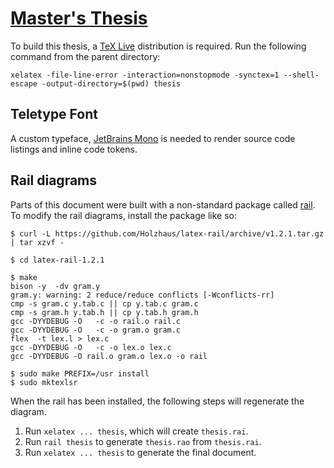 # [Master's Thesis](thesis.pdf)

To build this thesis, a [TeX Live](https://www.latex-project.org/get/) distribution is required.
Run the following command from the parent directory:

```
xelatex -file-line-error -interaction=nonstopmode -synctex=1 --shell-escape -output-directory=$(pwd) thesis
```

## Teletype Font

A custom typeface, [JetBrains Mono](https://github.com/JetBrains/JetBrainsMono#installation) is needed to render source code listings and inline code tokens.

## Rail diagrams

Parts of this document were built with a non-standard package called [rail](https://ctan.org/pkg/rail). To modify the rail diagrams, install the package like so:

```
$ curl -L https://github.com/Holzhaus/latex-rail/archive/v1.2.1.tar.gz | tar xzvf -

$ cd latex-rail-1.2.1

$ make
bison -y  -dv gram.y
gram.y: warning: 2 reduce/reduce conflicts [-Wconflicts-rr]
cmp -s gram.c y.tab.c || cp y.tab.c gram.c
cmp -s gram.h y.tab.h || cp y.tab.h gram.h
gcc -DYYDEBUG -O   -c -o rail.o rail.c
gcc -DYYDEBUG -O   -c -o gram.o gram.c
flex  -t lex.l > lex.c
gcc -DYYDEBUG -O   -c -o lex.o lex.c
gcc -DYYDEBUG -O rail.o gram.o lex.o -o rail

$ sudo make PREFIX=/usr install
$ sudo mktexlsr
```

When the rail has been installed, the following steps will regenerate the diagram.

1. Run `xelatex ... thesis`, which will create `thesis.rai`.
2. Run `rail thesis` to generate `thesis.rao` from `thesis.rai`.
3. Run `xelatex ... thesis` to generate the final document.
